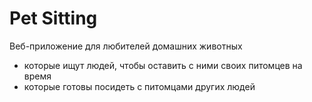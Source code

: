 # Pet Sitting 

Веб-приложение для любителей домашних животных
- которые ищут людей, чтобы оставить с ними своих питомцев на время
- которые готовы посидеть с питомцами других людей